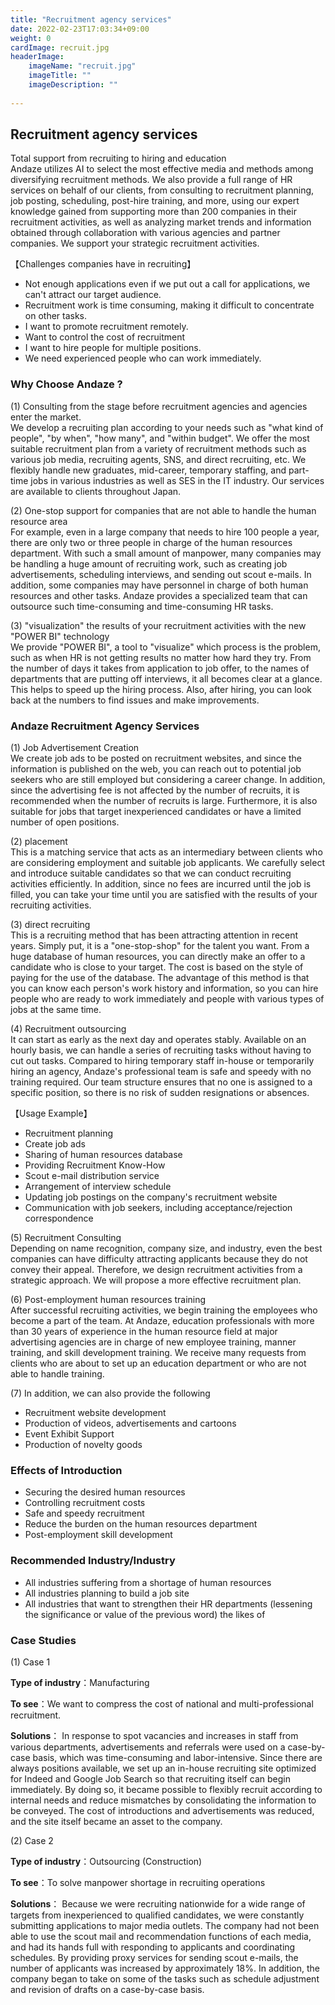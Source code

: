 ```yaml
---
title: "Recruitment agency services"
date: 2022-02-23T17:03:34+09:00
weight: 0
cardImage: recruit.jpg
headerImage:
    imageName: "recruit.jpg"
    imageTitle: ""
    imageDescription: ""
 
---
```


## Recruitment agency services
Total support from recruiting to hiring and education     
Andaze utilizes AI to select the most effective media and methods among diversifying recruitment methods. We also provide a full range of HR services on behalf of our clients, from consulting to recruitment planning, job posting, scheduling, post-hire training, and more, using our expert knowledge gained from supporting more than 200 companies in their recruitment activities, as well as analyzing market trends and information obtained through collaboration with various agencies and partner companies. We support your strategic recruitment activities.    

【Challenges companies have in recruiting】
* Not enough applications even if we put out a call for applications, we can't attract our target audience.
* Recruitment work is time consuming, making it difficult to concentrate on other tasks.
* I want to promote recruitment remotely.
* Want to control the cost of recruitment
* I want to hire people for multiple positions.
* We need experienced people who can work immediately.

### Why Choose Andaze ?
(1)	Consulting from the stage before recruitment agencies and agencies enter the market.        
We develop a recruiting plan according to your needs such as "what kind of people", "by when", "how many", and "within budget". We offer the most suitable recruitment plan from a variety of recruitment methods such as various job media, recruiting agents, SNS, and direct recruiting, etc. We flexibly handle new graduates, mid-career, temporary staffing, and part-time jobs in various industries as well as SES in the IT industry. Our services are available to clients throughout Japan.

(2)	One-stop support for companies that are not able to handle the human resource area       
For example, even in a large company that needs to hire 100 people a year, there are only two or three people in charge of the human resources department. With such a small amount of manpower, many companies may be handling a huge amount of recruiting work, such as creating job advertisements, scheduling interviews, and sending out scout e-mails. In addition, some companies may have personnel in charge of both human resources and other tasks. Andaze provides a specialized team that can outsource such time-consuming and time-consuming HR tasks.

(3)	"visualization" the results of your recruitment activities with the new "POWER BI" technology       
We provide "POWER BI", a tool to "visualize" which process is the problem, such as when HR is not getting results no matter how hard they try. From the number of days it takes from application to job offer, to the names of departments that are putting off interviews, it all becomes clear at a glance. This helps to speed up the hiring process. Also, after hiring, you can look back at the numbers to find issues and make improvements.

### Andaze Recruitment Agency Services
(1)	Job Advertisement Creation       
We create job ads to be posted on recruitment websites, and since the information is published on the web, you can reach out to potential job seekers who are still employed but considering a career change. In addition, since the advertising fee is not affected by the number of recruits, it is recommended when the number of recruits is large. Furthermore, it is also suitable for jobs that target inexperienced candidates or have a limited number of open positions.

(2)	placement      
This is a matching service that acts as an intermediary between clients who are considering employment and suitable job applicants. We carefully select and introduce suitable candidates so that we can conduct recruiting activities efficiently. In addition, since no fees are incurred until the job is filled, you can take your time until you are satisfied with the results of your recruiting activities.

(3)	direct recruiting     
This is a recruiting method that has been attracting attention in recent years. Simply put, it is a "one-stop-shop" for the talent you want. From a huge database of human resources, you can directly make an offer to a candidate who is close to your target. The cost is based on the style of paying for the use of the database. The advantage of this method is that you can know each person's work history and information, so you can hire people who are ready to work immediately and people with various types of jobs at the same time.

(4)	Recruitment outsourcing       
It can start as early as the next day and operates stably. Available on an hourly basis, we can handle a series of recruiting tasks without having to cut out tasks. Compared to hiring temporary staff in-house or temporarily hiring an agency, Andaze's professional team is safe and speedy with no training required. Our team structure ensures that no one is assigned to a specific position, so there is no risk of sudden resignations or absences.

【Usage Example】
* Recruitment planning
* Create job ads
* Sharing of human resources database
* Providing Recruitment Know-How
* Scout e-mail distribution service
* Arrangement of interview schedule
* Updating job postings on the company's recruitment website
* Communication with job seekers, including acceptance/rejection correspondence

(5)	Recruitment Consulting    
Depending on name recognition, company size, and industry, even the best companies can have difficulty attracting applicants because they do not convey their appeal. Therefore, we design recruitment activities from a strategic approach. We will propose a more effective recruitment plan.

(6)	Post-employment human resources training    
After successful recruiting activities, we begin training the employees who become a part of the team. At Andaze, education professionals with more than 30 years of experience in the human resource field at major advertising agencies are in charge of new employee training, manner training, and skill development training. We receive many requests from clients who are about to set up an education department or who are not able to handle training.

(7)	In addition, we can also provide the following

* Recruitment website development
* Production of videos, advertisements and cartoons
* Event Exhibit Support
* Production of novelty goods

### Effects of Introduction
* Securing the desired human resources
* Controlling recruitment costs
* Safe and speedy recruitment
* Reduce the burden on the human resources department
* Post-employment skill development

### Recommended Industry/Industry
* All industries suffering from a shortage of human resources
* All industries planning to build a job site
* All industries that want to strengthen their HR departments
(lessening the significance or value of the previous word) the likes of

### Case Studies
(1)	Case 1   

**Type of industry**：Manufacturing  

**To see**：We want to compress the cost of national and multi-professional recruitment.     

**Solutions**： In response to spot vacancies and increases in staff from various departments, advertisements and referrals were used on a case-by-case basis, which was time-consuming and labor-intensive. Since there are always positions available, we set up an in-house recruiting site optimized for Indeed and Google Job Search so that recruiting itself can begin immediately. By doing so, it became possible to flexibly recruit according to internal needs and reduce mismatches by consolidating the information to be conveyed. The cost of introductions and advertisements was reduced, and the site itself became an asset to the company.

(2)	Case 2

**Type of industry**：Outsourcing (Construction)   

**To see**：To solve manpower shortage in recruiting operations 

**Solutions**： Because we were recruiting nationwide for a wide range of targets from inexperienced to qualified candidates, we were constantly submitting applications to major media outlets. The company had not been able to use the scout mail and recommendation functions of each media, and had its hands full with responding to applicants and coordinating schedules. By providing proxy services for sending scout e-mails, the number of applicants was increased by approximately 18%. In addition, the company began to take on some of the tasks such as schedule adjustment and revision of drafts on a case-by-case basis.
